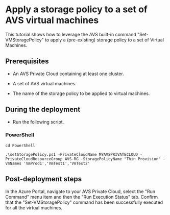 # Apply a storage policy to a set of AVS virtual machines

This tutorial shows how to leverage the AVS built-in command "Set-VMStoragePolicy" to apply a (pre-existing) storage policy to a set of Virtual Machines.

## Prerequisites

* An AVS Private Cloud containing at least one cluster.

* A set of AVS virtual machines.

* The name of the storage policy to be applied to virtual machines.

## During the deployment

* Run the following script.

### PowerShell

```azurepowershell-interactive
cd PowerShell

.\setStoragePolicy.ps1 -PrivateCloudName MYAVSPRIVATECLOUD -PrivateCloudResourceGroup AVS-RG -StoragePolicyName "Thin Provision" -VmNames 'VmProd1','VmTest1','VmTest2'
```
## Post-deployment steps

In the Azure Portal, navigate to your AVS Private Cloud, select the "Run Command" menu item and then the "Run Execution Status" tab. Confirm that the "Set-VMStoragePolicy" command has been successfully executed for all the virtual machines.
